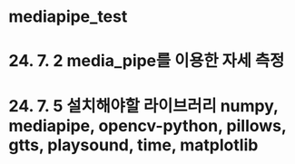 # mediapipe_test
# 24. 7. 2 media_pipe를 이용한 자세 측정
# 24. 7. 5 설치해야할 라이브러리 numpy, mediapipe, opencv-python, pillows, gtts, playsound, time, matplotlib
